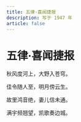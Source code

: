 ```yaml
---
title: 五律·喜闻捷报
description: 写于 1947 年
article: false
---
```


# 五律·喜闻捷报

秋风度河上，大野入苍穹。

佳令随人至，明月傍云生。

故里鸿音绝，妻儿信未通。

满宇频翘望，凯歌奏边城。
